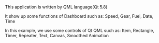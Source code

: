 This application is written by QML language(Qt 5.8)

It show up some functions of Dashboard such as: Speed, Gear, Fuel, Date, Time

In this example, we use some controls of Qt QML such as: Item, Rectangle, Timer, Repeater, Text, Canvas, Smoothed Animation
